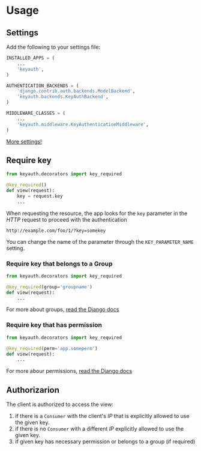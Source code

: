 # Usage

## Settings

Add the following to your settings file:

```python
INSTALLED_APPS = (
    ...
    'keyauth',
)

AUTHENTICATION_BACKENDS = (
    'django.contrib.auth.backends.ModelBackend',
    'keyauth.backends.KeyAuthBackend',
)

MIDDLEWARE_CLASSES = (
    ...
    'keyauth.middleware.KeyAuthenticationMiddleware',
)
```

[More settings!](settings.md)


## Require key

```python
from keyauth.decorators import key_required

@key_required()
def view(request):
    key = request.key
    ...
```

When requesting the resource, the app looks for the `key` parameter in the _HTTP_ request to proceed with the authentication

    http://example.com/foo/1/?key=somekey

You can change the name of the parameter through the `KEY_PARAMETER_NAME` setting.

### Require key that belongs to a Group

```python
from keyauth.decorators import key_required

@key_required(group='groupname')
def view(request):
    ...
```

For more about groups, [read the Django docs](https://docs.djangoproject.com/en/dev/topics/auth/default/#permissions-and-authorization)

### Require key that has permission

```python
from keyauth.decorators import key_required

@key_required(perm='app.someperm')
def view(request):
    ...
```

For more abour permissions, [read the Django docs](https://docs.djangoproject.com/en/1.3/topics/auth/#permissions)

## Authorizarion

The client is authorized to access the view:

1. if there is a `Consumer` with the client's *IP* that is explicitly allowed to use the given key.
2. if there is no `Consumer` with a different *IP* explicitly allowed to use the given key.
3. if given key has necessary permission or belongs to a group (if required) 
